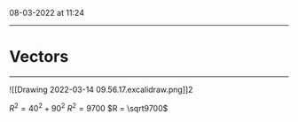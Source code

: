 08-03-2022 at 11:24

---
# Vectors
---

![[Drawing 2022-03-14 09.56.17.excalidraw.png]]2

$R^2 = 40^2 + 90^2$
$R^2 = 9700$
$R = \sqrt9700$

